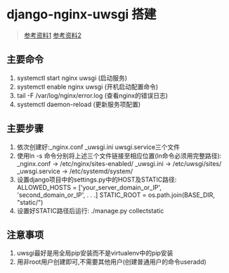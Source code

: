 # django-nginx-uwsgi 搭建

>[参考资料1](http://uwsgi-docs.readthedocs.io/en/latest/tutorials/Django_and_nginx.html)
>[参考资料2](https://www.digitalocean.com/community/tutorials/how-to-serve-django-applications-with-uwsgi-and-nginx-on-ubuntu-16-04#install-and-configure-nginx-as-a-reverse-proxy)

## 主要命令

1. systemctl start nginx uwsgi (启动服务)
2. systemctl enable nginx uwsgi (开机启动配置命令)
3. tail -F /var/log/nginx/error.log (查看nginx的错误日志)
4. systemctl daemon-reload (更新服务项配置)

## 主要步骤

1. 依次创建好:_nginx.conf _uwsgi.ini uwsgi.service三个文件
2. 使用ln -s 命令分别将上述三个文件链接至相应位置(ln命令必须用完整路径):
    _nginx.conf -> /etc/nginx/sites-enabled/
    _uwsgi.ini -> /etc/uwsgi/sites/
    _uwsgi.service -> /etc/systemd/system/
3. 设置django项目中的settings.py中的HOST及STATIC路径:
    ALLOWED_HOSTS = ['your_server_domain_or_IP', 'second_domain_or_IP', . . .] STATIC_ROOT = os.path.join(BASE_DIR, "static/")
4. 设置好STATIC路径后运行: ./manage.py collectstatic

## 注意事项

1. uwsgi最好是用全局pip安装而不是virtualenv中的pip安装
2. 用非root用户创建即可,不需要其他用户(创建普通用户的命令useradd)